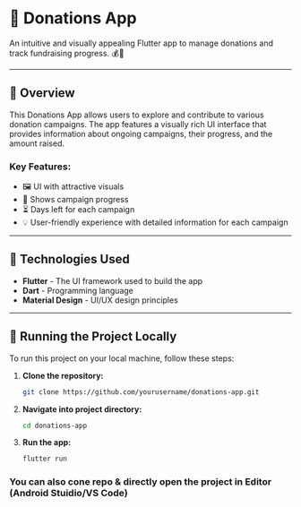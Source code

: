 # 🎉 Donations App

An intuitive and visually appealing Flutter app to manage donations and track fundraising progress. 💰🤝

---

## 📱 Overview

This Donations App allows users to explore and contribute to various donation campaigns. The app features a visually rich UI interface that provides information about ongoing campaigns, their progress, and the amount raised.

### Key Features:
- 🖼️ UI with attractive visuals
- 💸 Shows campaign progress
- ⏳ Days left for each campaign
- 💡 User-friendly experience with detailed information for each campaign

---

## 🔧 Technologies Used

- **Flutter** - The UI framework used to build the app
- **Dart** - Programming language
- **Material Design** - UI/UX design principles

---

## 🚀 Running the Project Locally

To run this project on your local machine, follow these steps:

1. **Clone the repository:**
   ```bash
   git clone https://github.com/yourusername/donations-app.git

2. **Navigate into project directory:**
   ```bash
   cd donations-app

3. **Run the app:**
   ```bash
   flutter run

### You can also cone repo & directly open the project in Editor (Android Stuidio/VS Code)